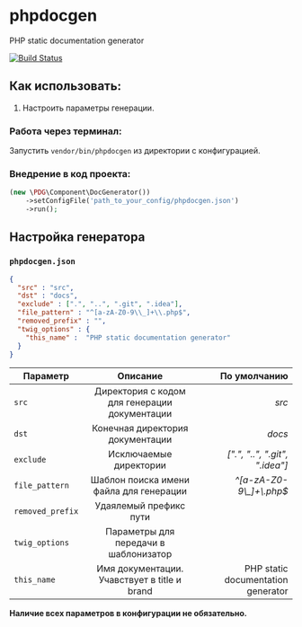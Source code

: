 # phpdocgen
PHP static documentation generator

[![Build Status](https://travis-ci.org/0x00-dev/phpdocgen.svg?branch=master)](https://travis-ci.org/0x00-dev/phpdocgen)

## Как использовать:
1. Настроить параметры генерации.
### Работа через терминал:
Запустить `vendor/bin/phpdocgen` из директории с конфигурацией.
### Внедрение в код проекта:
```php
(new \PDG\Component\DocGenerator())
    ->setConfigFile('path_to_your_config/phpdocgen.json')
    ->run();
```


## Настройка генератора

### `phpdocgen.json`
```json
{
  "src" : "src",
  "dst" : "docs",
  "exclude" : [".", "..", ".git", ".idea"],
  "file_pattern" : "^[a-zA-Z0-9\\_]+\\.php$",
  "removed_prefix" : "",
  "twig_options" : {
    "this_name" :  "PHP static documentation generator"
  }
}
```

|      Параметр       |                    Описание                   |             По умолчанию                |
| --------------------|:---------------------------------------------:| ---------------------------------------:|
| `src`               | Директория с кодом для генерации документации | *src*                                   |
| `dst`               | Конечная директория документации              | *docs*                                  | 
| `exclude`           | Исключаемые директории                        | *[".", "..", ".git", ".idea"]*          |
| `file_pattern`      | Шаблон поиска имени файла для генерации       | *^[a-zA-Z0-9\\_]+\\.php$*               |
| `removed_prefix`    | Удаялемый префикс пути                        |                                         |
| `twig_options`      | Параметры для передачи в шаблонизатор         |                                         |
| `this_name`         | Имя документации. Учавствует в title и brand  | PHP static documentation generator      |

**Наличие всех параметров в конфигурации не обязательно.**
